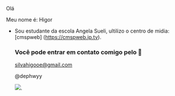 Olá

Meu nome é: Higor

- Sou estudante da escola Angela Sueli, ultilizo o centro de midia:
  [cmspweb] (https://cmspweb.ip.tv).

  ### Você pode entrar em contato comigo pelo 📧
  silvahigooe@gmail.com

   @dephwyy

  ![](https://tenor.com/pt-BR/view/joe-goldberg-gif-27002005).

